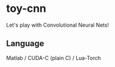 toy-cnn
====
Let's play with Convolutional Neural Nets!

Language
---
Matlab / CUDA-C (plain C) / Lua-Torch
